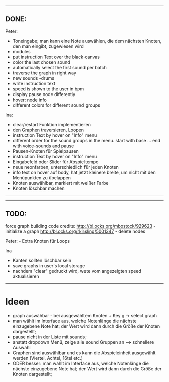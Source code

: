 -------------------------------------------------------------------------------
DONE:
-------------------------------------------------------------------------------
Peter:
- Toneingabe; man kann eine Note auswählen, die dem nächsten Knoten, den man eingibt, zugewiesen wird
- modules
- put instruction Text over the black canvas
- color the last chosen sound
- automatically select the first sound per batch
- traverse the graph in right way
- new sounds -drums
- write instruction text
- speed is shown to the user in bpm
- display pause node differently
- hover: node info
- different colors for different sound groups

Ina:
 - clear/restart Funktion implementieren
 - den Graphen traversieren, Loopen
 - instruction Text by hover on "Info" menu
- different order for the sound groups in the menu. start with base ... end with voice-sounds and pause
 - Pausen-Knoten für Spielpausen
- instruction Text by hover  on "Info" menu
- Eingabefeld oder Slider für Abspieltempo
- neue neonfarben, unterschiedlich für jeden Knoten
- info text on hover auf body, hat jetzt kleinere breite, um nicht mit den Menüpunkten zu übelappen
- Knoten auswählbar, markiert mit weißer Farbe
- Knoten löschbar machen
-------------------------------------------------------------------------------
-------------------------------------------------------------------------------
TODO:
-------------------------------------------------------------------------------
force graph building code credits:
http://bl.ocks.org/mbostock/929623 - initialize a graph
http://bl.ocks.org/rkirsling/5001347 - delete nodes

Peter:
	- Extra Knoten für Loops

Ina
- Kanten sollten löschbar sein
- save graphs in user's local storage
- nachdem "clear" gedruckt wird, wete vom angezeigten speed aktualisieren
----------
# Ideen
* graph auswähbar - bei ausgewähltem Knoten + Key g -> select graph
* man wählt im Interface aus, welche Notenlänge die nächste einzugebene Note hat; der Wert wird dann durch die Größe der Knoten dargestellt;
* pause nicht in der Liste mit sounds; 
* anstatt dropdown Menü, zeige alle sound Gruppen an --> schnellere Auswahl 
* Graphen sind auswählbar und es kann die Abspieleinheit ausgewählt werden (Viertel, Achtel, 16tel etc.)
* ODER besser: man wählt im Interface aus, welche Notenlänge die nächste einzugebene Note hat; der Wert wird dann durch die Größe der Knoten dargestellt;
